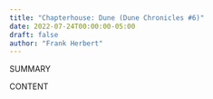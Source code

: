```yaml
---
title: "Chapterhouse: Dune (Dune Chronicles #6)"
date: 2022-07-24T00:00:00-05:00
draft: false
author: "Frank Herbert"
---
```


SUMMARY

<!--more-->

CONTENT